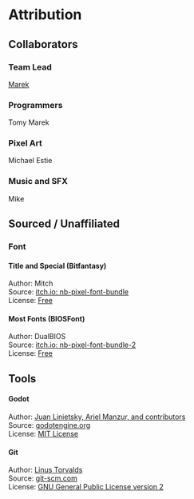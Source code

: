 # Attribution
## Collaborators

### Team Lead
[Marek](https://maaack.itch.io/) 

### Programmers
Tomy
Marek

### Pixel Art
Michael Estie  

### Music and SFX
Mike

## Sourced / Unaffiliated
### Font
#### Title and Special (Bitfantasy)  
Author: Mitch  
Source: [itch.io: nb-pixel-font-bundle](https://nimblebeastscollective.itch.io/nb-pixel-font-bundle)  
License: [Free](https://nimblebeastscollective.itch.io/nb-pixel-font-bundle)  

#### Most Fonts (BIOSFont)  
Author: DualBIOS  
Source: [itch.io: nb-pixel-font-bundle-2](https://nimblebeastscollective.itch.io/nb-pixel-font-bundle-2)  
License: [Free](https://nimblebeastscollective.itch.io/nb-pixel-font-bundle-2)  

## Tools
#### Godot
Author: [Juan Linietsky, Ariel Manzur, and contributors](https://godotengine.org/contact)  
Source: [godotengine.org](https://godotengine.org/)  
License: [MIT License](https://github.com/godotengine/godot/blob/master/LICENSE.txt) 

#### Git
Author: [Linus Torvalds](https://github.com/torvalds)  
Source: [git-scm.com](https://git-scm.com/downloads)  
License: [GNU General Public License version 2](https://opensource.org/licenses/GPL-2.0)